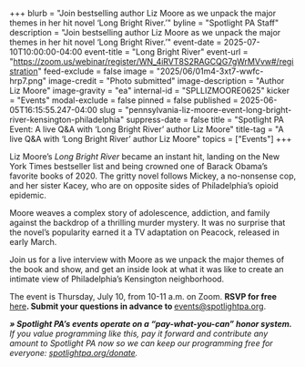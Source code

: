 +++
blurb = "Join bestselling author Liz Moore as we unpack the major themes in her hit novel ‘Long Bright River.’"
byline = "Spotlight PA Staff"
description = "Join bestselling author Liz Moore as we unpack the major themes in her hit novel ‘Long Bright River.’"
event-date = 2025-07-10T10:00:00-04:00
event-title = "Long Bright River"
event-url = "https://zoom.us/webinar/register/WN_4iRVT8S2RAGCQG7gWrMVvw#/registration"
feed-exclude = false
image = "2025/06/01m4-3xt7-wwfc-hrp7.png"
image-credit = "Photo submitted"
image-description = "Author Liz Moore"
image-gravity = "ea"
internal-id = "SPLLIZMOORE0625"
kicker = "Events"
modal-exclude = false
pinned = false
published = 2025-06-05T16:15:55.247-04:00
slug = "pennsylvania-liz-moore-event-long-bright-river-kensington-philadelphia"
suppress-date = false
title = "Spotlight PA Event: A live Q&A with ‘Long Bright River’ author Liz Moore"
title-tag = "A live Q&A with ‘Long Bright River’ author Liz Moore"
topics = ["Events"]
+++

Liz Moore’s <em>Long Bright River </em>became an instant hit, landing on the New York Times bestseller list and being crowned one of Barack Obama’s favorite books of 2020. The gritty novel follows Mickey, a no-nonsense cop, and her sister Kacey, who are on opposite sides of Philadelphia’s opioid epidemic.

Moore weaves a complex story of adolescence, addiction, and family against the backdrop of a thrilling murder mystery. It was no surprise that the novel’s popularity earned it a TV adaptation on Peacock, released in early March.

Join us for a live interview with Moore as we unpack the major themes of the book and show, and get an inside look at what it was like to create an intimate view of Philadelphia’s Kensington neighborhood.

The event is Thursday, July 10, from 10-11 a.m. on Zoom. <strong>RSVP for free </strong><a href="https://zoom.us/webinar/register/WN_4iRVT8S2RAGCQG7gWrMVvw">here</a><strong>. Submit your questions in advance to </strong><a href="mailto:events@spotlightpa.org">events@spotlightpa.org</a>.

<strong><em>» Spotlight PA’s events operate on a “pay-what-you-can” honor system.</em></strong><em> If you value programming like this, pay it forward and contribute any amount to Spotlight PA now so we can keep our programming free for everyone: </em><a href="http://spotlightpa.org/donate"><em>spotlightpa.org/donate</em></a><em>.</em>

